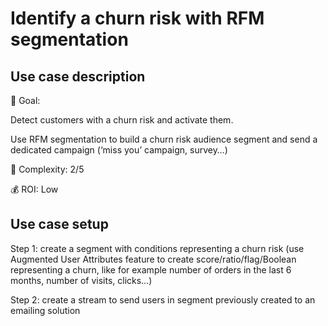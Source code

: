 # Identify a churn risk with RFM segmentation

## Use case description

🎯  Goal:

Detect customers with a churn risk and activate them.

Use RFM segmentation to build a churn risk audience segment and send a dedicated campaign (‘miss you’ campaign, survey…)

🔧  Complexity: 2/5

💰  ROI: Low

## Use case setup

Step 1: create a segment with conditions representing a churn risk (use Augmented User Attributes feature to create score/ratio/flag/Boolean representing a churn, like for example number of orders in the last 6 months, number of visits, clicks…)

Step 2: create a stream to send users in segment previously created to an emailing solution
